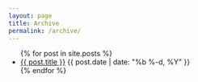 ```yaml
---
layout: page
title: Archive
permalink: /archive/
---
```


<div class="archive">
  <ul class="post-list">
    {% for post in site.posts %}
      <li>
        <a href="{{ post.url | relative_url }}">{{ post.title }}</a>
        <span class="post-meta">{{ post.date | date: "%b %-d, %Y" }}</span>
      </li>
    {% endfor %}
  </ul>
</div>